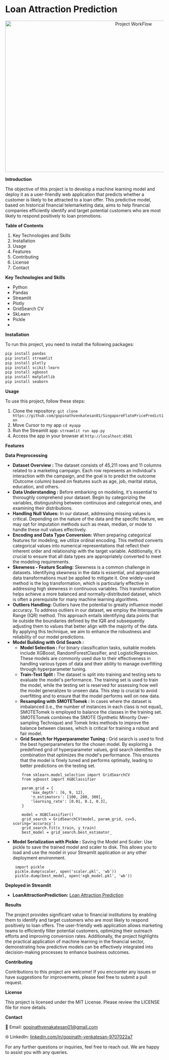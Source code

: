 # Loan Attraction Prediction

<p align="center">
  <img src="https://github.com/user-attachments/assets/59f79a9a-525e-4a5b-a0be-1a81846e765c" alt="Project WorkFlow" width="800" height="480">
 </p>

**Introduction**

The objective of this project is to develop a machine learning model and deploy it as a user-friendly web application that predicts whether a customer is likely to be attracted to a loan offer. This predictive model, based on historical financial telemarketing data, aims to help financial companies efficiently identify and target potential customers who are most likely to respond positively to loan promotions.


**Table of Contents**

1. Key Technologies and Skills
2. Installation
3. Usage
4. Features
5. Contributing
6. License
7. Contact

**Key Technologies and Skills**
- Python
- Pandas
- Streamlit
- Plotly
- GridSearch CV
- SkLearn
- Pickle
- 
**Installation**

To run this project, you need to install the following packages:

```python
pip install pandas
pip install streamlit
pip install plotly
pip install scikit-learn
pip install xgboost
pip install matplotlib
pip install seaborn
```
**Usage**

To use this project, follow these steps:

1. Clone the repository: ```git clone https://github.com/gopinathvenkatesan01/SingaporeFlatePricePrediction```
2. Move Cursor to my app ```cd myapp```
3. Run the Streamlit app: ```streamlit run app.py```
4. Access the app in your browser at ```http://localhost:8501```

**Features**

**Data Preprocessing**
- **Dataset Overview :** The dataset consists of 45,211 rows and 11 columns related to a marketing campaign. Each row represents an individual's interaction with the campaign, and the goal is to predict the outcome (Outcome column) based on features such as age, job, marital status, education, and others.
- **Data Understanding :** Before embarking on modeling, it's essential to thoroughly comprehend your dataset. Begin by categorizing the variables, distinguishing between continuous and categorical ones, and examining their distributions.
- **Handling Null Values:** In our dataset, addressing missing values is critical. Depending on the nature of the data and the specific feature, we may opt for imputation methods such as mean, median, or mode to handle these null values effectively.
- **Encoding and Data Type Conversion:** When preparing categorical features for modeling, we utilize ordinal encoding. This method converts categorical values into numerical representations that reflect their inherent order and relationship with the target variable. Additionally, it's crucial to ensure that all data types are appropriately converted to meet the modeling requirements.
- **Skewness - Feature Scaling:** Skewness is a common challenge in datasets. Identifying skewness in the data is essential, and appropriate data transformations must be applied to mitigate it. One widely-used method is the log transformation, which is particularly effective in addressing high skewness in continuous variables. This transformation helps achieve a more balanced and normally-distributed dataset, which is often a prerequisite for many machine learning algorithms.
- **Outliers Handling:** Outliers have the potential to greatly influence model accuracy. To address outliers in our dataset, we employ the Interquartile Range (IQR) method. This approach entails identifying data points that lie outside the boundaries defined by the IQR and subsequently adjusting them to values that better align with the majority of the data. By applying this technique, we aim to enhance the robustness and reliability of our model predictions.
- **Model Building with Grid Search :** 
   - **Model Selection :**  For binary classification tasks, suitable models include XGBoost, RandomForestClassifier, and LogisticRegression. These models are commonly used due to their effectiveness in handling various types of data and their ability to manage overfitting through hyperparameter tuning.
   - **Train-Test Split :** The dataset is split into training and testing sets to evaluate the model's performance. The training set is used to train the model, while the testing set is reserved for assessing how well the model generalizes to unseen data. This step is crucial to avoid overfitting and to ensure that the model performs well on new data.
   - **Resampling with SMOTETomek :** In cases where the dataset is imbalanced (i.e., the number of instances in each class is not equal), SMOTETomek is employed to balance the classes in the training set. SMOTETomek combines the SMOTE (Synthetic Minority Over-sampling Technique) and Tomek links methods to improve the balance between classes, which is critical for training a robust and fair model.
   - **Grid Search for Hyperparameter Tuning :** Grid search is used to find the best hyperparameters for the chosen model. By exploring a predefined grid of hyperparameter values, grid search identifies the combination that optimizes the model's performance. This ensures that the model is finely tuned and performs optimally, leading to better predictions on the testing set.
    ```
        from sklearn.model_selection import GridSearchCV
        from xgboost import XGBClassifier

        param_grid = {
            'max_depth': [6, 9, 12],
            'n_estimators': [100, 200, 300],
            'learning_rate': [0.01, 0.1, 0.3],
        }

        model = XGBClassifier()
        grid_search = GridSearchCV(model, param_grid, cv=5, scoring='accuracy')
        grid_search.fit(x_train, y_train)
        best_model = grid_search.best_estimator_
    ``` 
- **Model Serialization with Pickle :** Saving the Model and Scaler: Use pickle to save the trained model and scaler to disk. This allows you to load and use the model in your Streamlit application or any other deployment environment.
   ```
    import pickle
    pickle.dump(scaler, open('scaler.pkl', 'wb'))
    pickle.dump(best_model, open('xgb_model.pkl', 'wb'))
    ```
  

**Deployed in Streamlit**
  - **LoanAttractionPrediction:** [Loan Attraction Prediction](https://loanattractionpredictor.streamlit.app/)


**Results**

The project provides significant value to financial institutions by enabling them to identify and target customers who are most likely to respond positively to loan offers. The user-friendly web application allows marketing teams to efficiently filter potential customers, optimizing their outreach efforts and improving conversion rates. Additionally, the project highlights the practical application of machine learning in the financial sector, demonstrating how predictive models can be effectively integrated into decision-making processes to enhance business outcomes.

**Contributing**

Contributions to this project are welcome! If you encounter any issues or have suggestions for improvements, please feel free to submit a pull request.

**License**

This project is licensed under the MIT License. Please review the LICENSE file for more details.

**Contact**

📧 Email: gopinathvenakatesan01@gmail.com

🌐 LinkedIn: [linkedin.com/in/gopinath-venkatesan-9707022a7](https://www.linkedin.com/in/gopinath-venkatesan-9707022a7/)

For any further questions or inquiries, feel free to reach out. We are happy to assist you with any queries.
